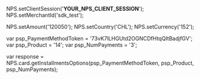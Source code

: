 NPS.setClientSession('__YOUR_NPS_CLIENT_SESSION__');
NPS.setMerchantId('sdk_test');

NPS.setAmount('120050');
NPS.setCountry('CHL');
NPS.setCurrency('152');

var psp_PaymentMethodToken = '73vK7lLHGUtd2OGNCDfHtqQItBadjfGV';
var psp_Product = '14';
var psp_NumPayments = '3';

var response = NPS.card.getInstallmentsOptions(psp_PaymentMethodToken, psp_Product, psp_NumPayments);


